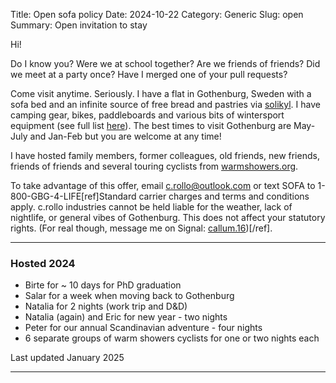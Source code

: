 Title: Open sofa policy
Date: 2024-10-22
Category: Generic
Slug: open
Summary: Open invitation to stay

Hi!

Do I know you? Were we at school together? Are we friends of friends? Did we meet at a party once? Have I merged one of your pull requests?

Come visit anytime. Seriously. I have a flat in Gothenburg, Sweden with a sofa bed and an infinite source of free bread and pastries via [solikyl](https://solikyl.se/). I have camping gear, bikes, paddleboards and various bits of wintersport equipment (see full list [here]({filename}/pages/borrow_stuff.md)). The best times to visit Gothenburg are May-July and Jan-Feb but you are welcome at any time!

I have hosted family members, former colleagues, old friends, new friends, friends of friends and several touring cyclists from [warmshowers.org](https://www.warmshowers.org/).

To take advantage of this offer, email c.rollo@outlook.com or text SOFA to 1-800-GBG-4-LIFE[ref]Standard carrier charges and terms and conditions apply. c.rollo industries cannot be held liable for the weather, lack of nightlife, or general vibes of Gothenburg. This does not affect your statutory rights. (For real though, message me on Signal: [callum.16](https://signal.me/#eu/vVTfRWX6HkcX5wsuomv2wg_b_JyA5TQDgLStqYOtkpDZUvpL8UZCt4IvThrqhY-j))[/ref].

----------------------------------

### Hosted 2024

- Birte for ~ 10 days for PhD graduation
- Salar for a week when moving back to Gothenburg
- Natalia for 2 nights (work trip and D&D)
- Natalia (again) and Eric for new year - two nights
- Peter for our annual Scandinavian adventure - four nights
- 6 separate groups of warm showers cyclists for one or two nights each

Last updated January 2025


-------------

